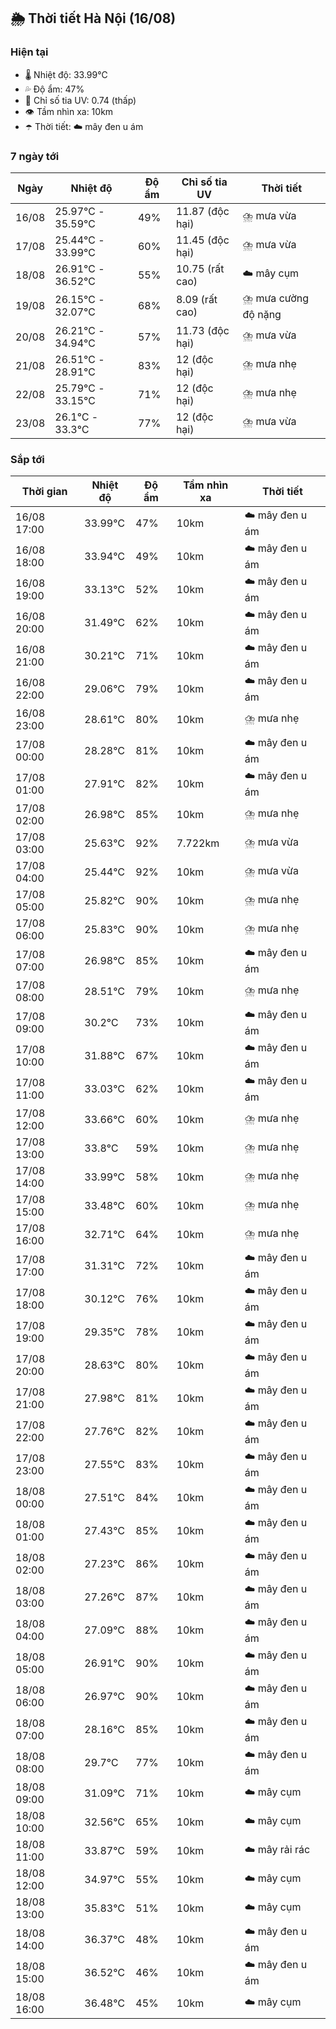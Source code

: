 ## 🌦️ Thời tiết Hà Nội (16/08)

### Hiện tại

- 🌡️ Nhiệt độ: 33.99℃
- 💦 Độ ẩm: 47%
- 🌟 Chỉ số tia UV: 0.74 (thấp)
- 👁️ Tầm nhìn xa: 10km
- ☂️ Thời tiết: ☁️ mây đen u ám

### 7 ngày tới

| Ngày | Nhiệt độ | Độ ẩm | Chỉ số tia UV | Thời tiết |
| --- | --- | --- | --- | --- |
| 16/08 | 25.97℃ - 35.59℃ | 49% | 11.87 (độc hại) | ⛈️ mưa vừa |
| 17/08 | 25.44℃ - 33.99℃ | 60% | 11.45 (độc hại) | ⛈️ mưa vừa |
| 18/08 | 26.91℃ - 36.52℃ | 55% | 10.75 (rất cao) | ☁️ mây cụm |
| 19/08 | 26.15℃ - 32.07℃ | 68% | 8.09 (rất cao) | ⛈️ mưa cường độ nặng |
| 20/08 | 26.21℃ - 34.94℃ | 57% | 11.73 (độc hại) | ⛈️ mưa vừa |
| 21/08 | 26.51℃ - 28.91℃ | 83% | 12 (độc hại) | ⛈️ mưa nhẹ |
| 22/08 | 25.79℃ - 33.15℃ | 71% | 12 (độc hại) | ⛈️ mưa nhẹ |
| 23/08 | 26.1℃ - 33.3℃ | 77% | 12 (độc hại) | ⛈️ mưa vừa |

### Sắp tới

| Thời gian | Nhiệt độ | Độ ẩm | Tầm nhìn xa | Thời tiết |
| --- | --- | --- | --- | --- |
| 16/08 17:00 | 33.99℃ | 47% | 10km | ☁️ mây đen u ám |
| 16/08 18:00 | 33.94℃ | 49% | 10km | ☁️ mây đen u ám |
| 16/08 19:00 | 33.13℃ | 52% | 10km | ☁️ mây đen u ám |
| 16/08 20:00 | 31.49℃ | 62% | 10km | ☁️ mây đen u ám |
| 16/08 21:00 | 30.21℃ | 71% | 10km | ☁️ mây đen u ám |
| 16/08 22:00 | 29.06℃ | 79% | 10km | ☁️ mây đen u ám |
| 16/08 23:00 | 28.61℃ | 80% | 10km | ⛈️ mưa nhẹ |
| 17/08 00:00 | 28.28℃ | 81% | 10km | ☁️ mây đen u ám |
| 17/08 01:00 | 27.91℃ | 82% | 10km | ☁️ mây đen u ám |
| 17/08 02:00 | 26.98℃ | 85% | 10km | ⛈️ mưa nhẹ |
| 17/08 03:00 | 25.63℃ | 92% | 7.722km | ⛈️ mưa vừa |
| 17/08 04:00 | 25.44℃ | 92% | 10km | ⛈️ mưa vừa |
| 17/08 05:00 | 25.82℃ | 90% | 10km | ⛈️ mưa nhẹ |
| 17/08 06:00 | 25.83℃ | 90% | 10km | ⛈️ mưa nhẹ |
| 17/08 07:00 | 26.98℃ | 85% | 10km | ☁️ mây đen u ám |
| 17/08 08:00 | 28.51℃ | 79% | 10km | ⛈️ mưa nhẹ |
| 17/08 09:00 | 30.2℃ | 73% | 10km | ☁️ mây đen u ám |
| 17/08 10:00 | 31.88℃ | 67% | 10km | ☁️ mây đen u ám |
| 17/08 11:00 | 33.03℃ | 62% | 10km | ☁️ mây đen u ám |
| 17/08 12:00 | 33.66℃ | 60% | 10km | ⛈️ mưa nhẹ |
| 17/08 13:00 | 33.8℃ | 59% | 10km | ⛈️ mưa nhẹ |
| 17/08 14:00 | 33.99℃ | 58% | 10km | ⛈️ mưa nhẹ |
| 17/08 15:00 | 33.48℃ | 60% | 10km | ⛈️ mưa nhẹ |
| 17/08 16:00 | 32.71℃ | 64% | 10km | ⛈️ mưa nhẹ |
| 17/08 17:00 | 31.31℃ | 72% | 10km | ☁️ mây đen u ám |
| 17/08 18:00 | 30.12℃ | 76% | 10km | ☁️ mây đen u ám |
| 17/08 19:00 | 29.35℃ | 78% | 10km | ☁️ mây đen u ám |
| 17/08 20:00 | 28.63℃ | 80% | 10km | ☁️ mây đen u ám |
| 17/08 21:00 | 27.98℃ | 81% | 10km | ☁️ mây đen u ám |
| 17/08 22:00 | 27.76℃ | 82% | 10km | ☁️ mây đen u ám |
| 17/08 23:00 | 27.55℃ | 83% | 10km | ☁️ mây đen u ám |
| 18/08 00:00 | 27.51℃ | 84% | 10km | ☁️ mây đen u ám |
| 18/08 01:00 | 27.43℃ | 85% | 10km | ☁️ mây đen u ám |
| 18/08 02:00 | 27.23℃ | 86% | 10km | ☁️ mây đen u ám |
| 18/08 03:00 | 27.26℃ | 87% | 10km | ☁️ mây đen u ám |
| 18/08 04:00 | 27.09℃ | 88% | 10km | ☁️ mây đen u ám |
| 18/08 05:00 | 26.91℃ | 90% | 10km | ☁️ mây đen u ám |
| 18/08 06:00 | 26.97℃ | 90% | 10km | ☁️ mây đen u ám |
| 18/08 07:00 | 28.16℃ | 85% | 10km | ☁️ mây đen u ám |
| 18/08 08:00 | 29.7℃ | 77% | 10km | ☁️ mây đen u ám |
| 18/08 09:00 | 31.09℃ | 71% | 10km | ☁️ mây cụm |
| 18/08 10:00 | 32.56℃ | 65% | 10km | ☁️ mây cụm |
| 18/08 11:00 | 33.87℃ | 59% | 10km | ☁️ mây rải rác |
| 18/08 12:00 | 34.97℃ | 55% | 10km | ☁️ mây cụm |
| 18/08 13:00 | 35.83℃ | 51% | 10km | ☁️ mây cụm |
| 18/08 14:00 | 36.37℃ | 48% | 10km | ☁️ mây đen u ám |
| 18/08 15:00 | 36.52℃ | 46% | 10km | ☁️ mây đen u ám |
| 18/08 16:00 | 36.48℃ | 45% | 10km | ☁️ mây cụm |
